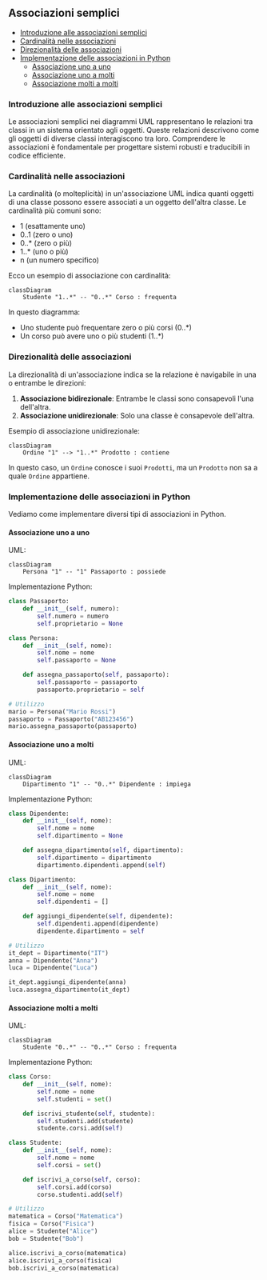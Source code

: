 ## Associazioni semplici <!-- omit in toc -->

- [Introduzione alle associazioni semplici](#introduzione-alle-associazioni-semplici)
- [Cardinalità nelle associazioni](#cardinalità-nelle-associazioni)
- [Direzionalità delle associazioni](#direzionalità-delle-associazioni)
- [Implementazione delle associazioni in Python](#implementazione-delle-associazioni-in-python)
  - [Associazione uno a uno](#associazione-uno-a-uno)
  - [Associazione uno a molti](#associazione-uno-a-molti)
  - [Associazione molti a molti](#associazione-molti-a-molti)

### Introduzione alle associazioni semplici

Le associazioni semplici nei diagrammi UML rappresentano le relazioni tra classi in un sistema orientato agli oggetti. Queste relazioni descrivono come gli oggetti di diverse classi interagiscono tra loro. Comprendere le associazioni è fondamentale per progettare sistemi robusti e traducibili in codice efficiente.

### Cardinalità nelle associazioni

La cardinalità (o molteplicità) in un'associazione UML indica quanti oggetti di una classe possono essere associati a un oggetto dell'altra classe. Le cardinalità più comuni sono:

- 1 (esattamente uno)
- 0..1 (zero o uno)
- 0..\* (zero o più)
- 1..\* (uno o più)
- n (un numero specifico)

Ecco un esempio di associazione con cardinalità:

```mermaid
classDiagram
    Studente "1..*" -- "0..*" Corso : frequenta
```

In questo diagramma:

- Uno studente può frequentare zero o più corsi (0..\*)
- Un corso può avere uno o più studenti (1..\*)

### Direzionalità delle associazioni

La direzionalità di un'associazione indica se la relazione è navigabile in una o entrambe le direzioni:

1. **Associazione bidirezionale**: Entrambe le classi sono consapevoli l'una dell'altra.
2. **Associazione unidirezionale**: Solo una classe è consapevole dell'altra.

Esempio di associazione unidirezionale:

```mermaid
classDiagram
    Ordine "1" --> "1..*" Prodotto : contiene

```

In questo caso, un `Ordine` conosce i suoi `Prodotti`, ma un `Prodotto` non sa a quale `Ordine` appartiene.

### Implementazione delle associazioni in Python

Vediamo come implementare diversi tipi di associazioni in Python.

#### Associazione uno a uno

UML:

```mermaid
classDiagram
    Persona "1" -- "1" Passaporto : possiede

```

Implementazione Python:

```python
class Passaporto:
    def __init__(self, numero):
        self.numero = numero
        self.proprietario = None

class Persona:
    def __init__(self, nome):
        self.nome = nome
        self.passaporto = None

    def assegna_passaporto(self, passaporto):
        self.passaporto = passaporto
        passaporto.proprietario = self

# Utilizzo
mario = Persona("Mario Rossi")
passaporto = Passaporto("AB123456")
mario.assegna_passaporto(passaporto)
```

#### Associazione uno a molti

UML:

```mermaid
classDiagram
    Dipartimento "1" -- "0..*" Dipendente : impiega

```

Implementazione Python:

```python
class Dipendente:
    def __init__(self, nome):
        self.nome = nome
        self.dipartimento = None

    def assegna_dipartimento(self, dipartimento):
        self.dipartimento = dipartimento
        dipartimento.dipendenti.append(self)

class Dipartimento:
    def __init__(self, nome):
        self.nome = nome
        self.dipendenti = []

    def aggiungi_dipendente(self, dipendente):
        self.dipendenti.append(dipendente)
        dipendente.dipartimento = self

# Utilizzo
it_dept = Dipartimento("IT")
anna = Dipendente("Anna")
luca = Dipendente("Luca")

it_dept.aggiungi_dipendente(anna)
luca.assegna_dipartimento(it_dept)
```

#### Associazione molti a molti

UML:

```mermaid
classDiagram
    Studente "0..*" -- "0..*" Corso : frequenta

```

Implementazione Python:

```python
class Corso:
    def __init__(self, nome):
        self.nome = nome
        self.studenti = set()

    def iscrivi_studente(self, studente):
        self.studenti.add(studente)
        studente.corsi.add(self)

class Studente:
    def __init__(self, nome):
        self.nome = nome
        self.corsi = set()

    def iscrivi_a_corso(self, corso):
        self.corsi.add(corso)
        corso.studenti.add(self)

# Utilizzo
matematica = Corso("Matematica")
fisica = Corso("Fisica")
alice = Studente("Alice")
bob = Studente("Bob")

alice.iscrivi_a_corso(matematica)
alice.iscrivi_a_corso(fisica)
bob.iscrivi_a_corso(matematica)
```

